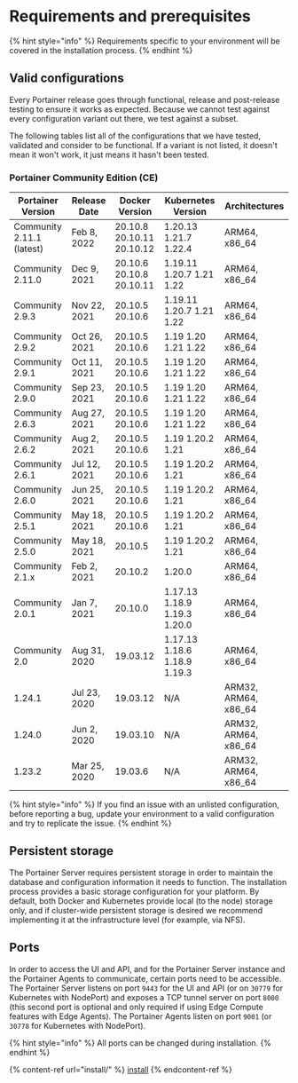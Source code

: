 # Requirements and prerequisites

{% hint style="info" %}
Requirements specific to your environment will be covered in the installation process.
{% endhint %}

## Valid configurations

Every Portainer release goes through functional, release and post-release testing to ensure it works as expected. Because we cannot test against every configuration variant out there, we test against a subset.

The following tables list all of the configurations that we have tested, validated and consider to be functional. If a variant is not listed, it doesn't mean it won't work, it just means it hasn't been tested.

### Portainer Community Edition (CE)

| Portainer Version         | Release Date | Docker Version            | Kubernetes Version           | Architectures         |
| ------------------------- | ------------ | ------------------------- | ---------------------------- | --------------------- |
| Community 2.11.1 (latest) | Feb 8, 2022  | 20.10.8 20.10.11 20.10.12 | 1.20.13 1.21.7 1.22.4        | ARM64, x86\_64        |
| Community 2.11.0          | Dec 9, 2021  | 20.10.6 20.10.8 20.10.11  | 1.19.11 1.20.7 1.21 1.22     | ARM64, x86\_64        |
| Community 2.9.3           | Nov 22, 2021 | 20.10.5 20.10.6           | 1.19.11 1.20.7 1.21 1.22     | ARM64, x86\_64        |
| Community 2.9.2           | Oct 26, 2021 | 20.10.5 20.10.6           | 1.19 1.20 1.21 1.22          | ARM64, x86\_64        |
| Community 2.9.1           | Oct 11, 2021 | 20.10.5 20.10.6           | 1.19 1.20 1.21 1.22          | ARM64, x86\_64        |
| Community 2.9.0           | Sep 23, 2021 | 20.10.5 20.10.6           | 1.19 1.20 1.21 1.22          | ARM64, x86\_64        |
| Community 2.6.3           | Aug 27, 2021 | 20.10.5 20.10.6           | 1.19 1.20 1.21 1.22          | ARM64, x86\_64        |
| Community 2.6.2           | Aug 2, 2021  | 20.10.5 20.10.6           | 1.19 1.20.2 1.21             | ARM64, x86\_64        |
| Community 2.6.1           | Jul 12, 2021 | 20.10.5  20.10.6          | 1.19 1.20.2 1.21             | ARM64, x86\_64        |
| Community 2.6.0           | Jun 25, 2021 | 20.10.5  20.10.6          | 1.19 1.20.2 1.21             | ARM64, x86\_64        |
| Community 2.5.1           | May 18, 2021 | 20.10.5  20.10.6          | 1.19 1.20.2 1.21             | ARM64, x86\_64        |
| Community 2.5.0           | May 18, 2021 | 20.10.5                   | 1.19 1.20.2 1.21             | ARM64, x86\_64        |
| Community 2.1.x           | Feb 2, 2021  | 20.10.2                   | 1.20.0                       | ARM64, x86\_64        |
| Community 2.0.1           | Jan 7, 2021  | 20.10.0                   | 1.17.13 1.18.9 1.19.3 1.20.0 | ARM64, x86\_64        |
| Community 2.0             | Aug 31, 2020 | 19.03.12                  | 1.17.13 1.18.6 1.18.9 1.19.3 | ARM64, x86\_64        |
| 1.24.1                    | Jul 23, 2020 | 19.03.12                  | N/A                          | ARM32, ARM64, x86\_64 |
| 1.24.0                    | Jun 2, 2020  | 19.03.10                  | N/A                          | ARM32, ARM64, x86\_64 |
| 1.23.2                    | Mar 25, 2020 | 19.03.6                   | N/A                          | ARM32, ARM64, x86\_64 |

{% hint style="info" %}
If you find an issue with an unlisted configuration, before reporting a bug, update your environment to a valid configuration and try to replicate the issue.
{% endhint %}

## Persistent storage

The Portainer Server requires persistent storage in order to maintain the database and configuration information it needs to function. The installation process provides a basic storage configuration for your platform. By default, both Docker and Kubernetes provide local (to the node) storage only, and if cluster-wide persistent storage is desired we recommend implementing it at the infrastructure level (for example, via NFS).

## Ports

In order to access the UI and API, and for the Portainer Server instance and the Portainer Agents to communicate, certain ports need to be accessible. The Portainer Server listens on port `9443` for the UI and API (or on `30779` for Kubernetes with NodePort) and exposes a TCP tunnel server on port `8000` (this second port is optional and only required if using Edge Compute features with Edge Agents). The Portainer Agents listen on port `9001` (or `30778` for Kubernetes with NodePort).

{% hint style="info" %}
All ports can be changed during installation.
{% endhint %}

{% content-ref url="install/" %}
[install](install/)
{% endcontent-ref %}
